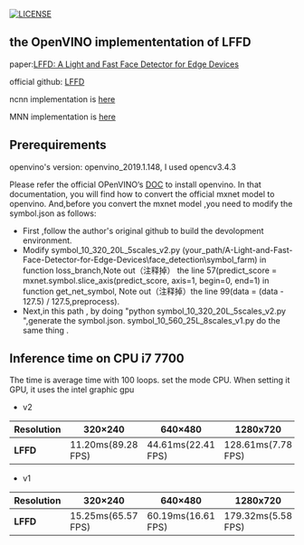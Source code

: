 [![LICENSE](https://img.shields.io/badge/license-NPL%20(The%20996%20Prohibited%20License)-blue.svg)](https://github.com/996icu/996.ICU/blob/master/LICENSE)

## the OpenVINO implemententation of LFFD  
  paper:[LFFD: A Light and Fast Face Detector for Edge Devices](https://arxiv.org/abs/1904.10633)
  
  official github: [LFFD](https://github.com/YonghaoHe/A-Light-and-Fast-Face-Detector-for-Edge-Devices)
  
  ncnn implementation is [here](https://github.com/SyGoing/LFFD-with-ncnn)
  
  MNN implementation is [here](https://github.com/SyGoing/LFFD-MNN)
  
## Prerequirements
  openvino's version: openvino_2019.1.148, I used opencv3.4.3

  Please refer the official OPenVINO‘s [DOC](https://software.intel.com/en-us/openvino-toolkit/documentation/get-started) to install openvino.
  In that documentation, you will find how to convert the official mxnet model to openvino. 
  And,before you convert the mxnet model ,you need to modify the symbol.json as follows:
  
  * First ,follow the author's original  github to build the devolopment environment.
  * Modify symbol_10_320_20L_5scales_v2.py (your_path/A-Light-and-Fast-Face-Detector-for-Edge-Devices\face_detection\symbol_farm) 
      in function loss_branch,Note out（注释掉） the line 57(predict_score = mxnet.symbol.slice_axis(predict_score, axis=1, begin=0, end=1)
	  in function get_net_symbol, Note out（注释掉）the line 99(data = (data - 127.5) / 127.5,preprocess).
  * Next,in this path , by doing "python symbol_10_320_20L_5scales_v2.py	",generate the symbol.json. symbol_10_560_25L_8scales_v1.py do the same thing .

 ## Inference time on CPU i7 7700 
  The time is average time with 100 loops.
 set the mode CPU. When setting it GPU, it uses the intel graphic gpu

* v2

Resolution|320×240|640×480|1280x720|1920x1080
------------|------------|-----------|-----------|------------
**LFFD**|11.20ms(89.28 FPS)|44.61ms(22.41 FPS)|128.61ms(7.78 FPS)|288.01ms(3.47 FPS)

* v1

Resolution|320×240|640×480|1280x720|1920x1080
------------|-------|--------|---------|------------------
**LFFD**|15.25ms(65.57 FPS)|60.19ms(16.61 FPS)|179.32ms(5.58 FPS)|409.01ms(2.44 FPS)
